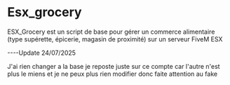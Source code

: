 # Esx_grocery
ESX_Grocery est un script de base pour gérer un commerce alimentaire (type supérette, épicerie, magasin de proximité) sur un serveur FiveM ESX



----Update 24/07/2025

J'ai rien changer a la base je reposte juste sur ce compte  car l'autre n'est plus le miens et je ne peux plus rien modifier donc faite attention au fake 
